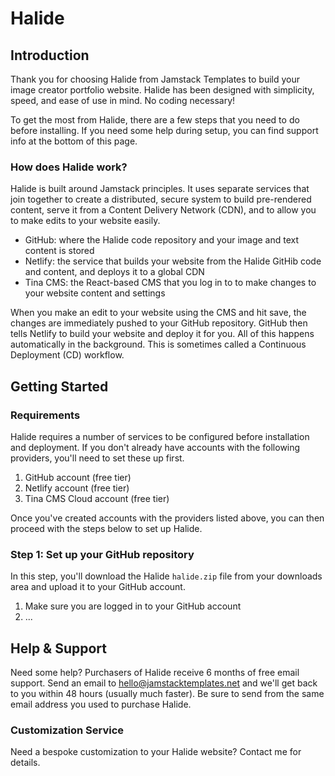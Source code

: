 # Halide

## Introduction

Thank you for choosing Halide from Jamstack Templates to build your image creator portfolio website. Halide has been designed with simplicity, speed, and ease of use in mind. No coding necessary!

To get the most from Halide, there are a few steps that you need to do before installing. If you need some help during setup, you can find support info at the bottom of this page.

### How does Halide work?

Halide is built around Jamstack principles. It uses separate services that join together to create a distributed, secure system to build pre-rendered content, serve it from a Content Delivery Network (CDN), and to allow you to make edits to your website easily.

- GitHub: where the Halide code repository and your image and text content is stored
- Netlify: the service that builds your website from the Halide GitHib code and content, and deploys it to a global CDN
- Tina CMS: the React-based CMS that you log in to to make changes to your website content and settings

When you make an edit to your website using the CMS and hit save, the changes are immediately pushed to your GitHub repository. GitHub then tells Netlify to build your website and deploy it for you. All of this happens automatically in the background. This is sometimes called a Continuous Deployment (CD) workflow.

## Getting Started

### Requirements

Halide requires a number of services to be configured before installation and deployment. If you don't already have accounts with the following providers, you'll need to set these up first.

1. GitHub account (free tier)
2. Netlify account (free tier)
3. Tina CMS Cloud account (free tier)

Once you've created accounts with the providers listed above, you can then proceed with the steps below to set up Halide.

### Step 1: Set up your GitHub repository

In this step, you'll download the Halide `halide.zip` file from your downloads area and upload it to your GitHub account.

1. Make sure you are logged in to your GitHub account
2. ...

## Help & Support

Need some help? Purchasers of Halide receive 6 months of free email support. Send an email to hello@jamstacktemplates.net and we'll get back to you within 48 hours (usually much faster). Be sure to send from the same email address you used to purchase Halide.

### Customization Service

Need a bespoke customization to your Halide website? Contact me for details.